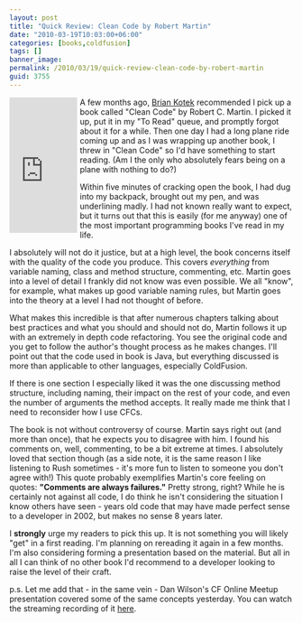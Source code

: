 ```yaml
---
layout: post
title: "Quick Review: Clean Code by Robert Martin"
date: "2010-03-19T10:03:00+06:00"
categories: [books,coldfusion]
tags: []
banner_image: 
permalink: /2010/03/19/quick-review-clean-code-by-robert-martin
guid: 3755
---
```


<iframe src="http://rcm-na.amazon-adsystem.com/e/cm?lt1=_top&bc1=000000&IS2=1&nou=1&bg1=FFFFFF&fc1=000000&lc1=0000FF&t=raymondcamden-20&o=1&p=8&l=as1&m=amazon&f=ifr&asins=0132350882" style="width:120px;height:240px;float:left;margin-right:5px;margin-bottom:5px" scrolling="no" marginwidth="0" marginheight="0" frameborder="0"></iframe>

A few months ago, <a href="http://www.briankotek.com/blog/">Brian Kotek</a> recommended I pick up a book called "Clean Code" by Robert C. Martin. I picked it up, put it in my "To Read" queue, and promptly forgot about it for a while. Then one day I had a long plane ride coming up and as I was wrapping up another book, I threw in "Clean Code" so I'd have something to start reading. (Am I the only who absolutely fears being on a plane with nothing to do?) 

Within five minutes of cracking open the book, I had dug into my backpack, brought out my pen, and was underlining madly. I had not known really want to expect, but it turns out that this is easily (for me anyway) one of the most important programming books I've read in my life.

I absolutely will not do it justice, but at a high level, the book concerns itself with the quality of the code you produce. This covers <i>everything</i> from variable naming, class and method structure, commenting, etc. Martin goes into a level of detail I frankly did not know was even possible. We all "know", for example, what makes up good variable naming rules, but Martin goes into the theory at a level I had not thought of before. 

What makes this incredible is that after numerous chapters talking about best practices and what you should and should not do, Martin follows it up with an extremely in depth code refactoring. You see the original code and you get to follow the author's thought process as he makes changes. I'll point out that the code used in book is Java, but everything discussed is more than applicable to other languages, especially ColdFusion.

If there is one section I especially liked it was the one discussing method structure, including naming, their impact on the rest of your code, and even the number of arguments the method accepts. It really made me think that I need to reconsider how I use CFCs.

The book is not without controversy of course. Martin says right out (and more than once), that he expects you to disagree with him. I found his comments on, well, commenting, to be a bit extreme at times. I absolutely loved that section though (as a side note, it is the same reason I like listening to Rush sometimes - it's more fun to listen to someone you don't agree with!) This quote probably exemplifies Martin's core feeling on quotes: <b>"Comments are always failures."</b> Pretty strong, right? While he is certainly not against all code, I do think he isn't considering the situation I know others have seen - years old code that may have made perfect sense to a developer in 2002, but makes no sense 8 years later.

I <b>strongly</b> urge my readers to pick this up. It is not something you will likely "get" in a first reading. I'm planning on rereading it again in a few months. I'm also considering forming a presentation based on the material. But all in all I can think of no other book I'd recommend to a developer looking to raise the level of their craft.

p.s. Let me add that - in the same vein - Dan Wilson's CF Online Meetup presentation covered some of the same concepts yesterday. You can watch the streaming recording of it <a href="http://experts.na3.acrobat.com/p70807903/">here</a>.